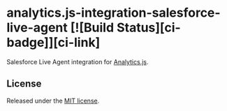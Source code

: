 # analytics.js-integration-salesforce-live-agent [![Build Status][ci-badge]][ci-link]

Salesforce Live Agent integration for [Analytics.js][].

## License

Released under the [MIT license](LICENSE).


[Analytics.js]: https://segment.com/docs/libraries/analytics.js/
